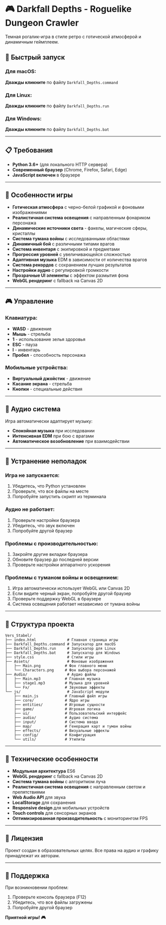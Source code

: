 # 🎮 Darkfall Depths - Roguelike Dungeon Crawler

Темная рогалик-игра в стиле ретро с готической атмосферой и динамичным геймплеем.

## 🚀 Быстрый запуск

### Для macOS:
**Дважды кликните** по файлу `Darkfall_Depths.command`

### Для Linux:
**Дважды кликните** по файлу `Darkfall_Depths.run`

### Для Windows:
**Дважды кликните** по файлу `Darkfall_Depths.bat`

---

## 📋 Требования

- **Python 3.6+** (для локального HTTP сервера)
- **Современный браузер** (Chrome, Firefox, Safari, Edge)
- **JavaScript включен** в браузере

---

## 🎯 Особенности игры

- **Готическая атмосфера** с черно-белой графикой и фоновыми изображениями
- **Реалистичная система освещения** с направленным фонариком персонажа
- **Динамические источники света** - факелы, магические сферы, кристаллы
- **Система тумана войны** с исследованными областями
- **Динамичный бой** с различными типами врагов
- **Система инвентаря** с экипировкой и предметами
- **Прогрессия уровней** с увеличивающейся сложностью
- **Адаптивная музыка** EDM в зависимости от количества врагов
- **Система рекордов** с сохранением лучших результатов
- **Настройки аудио** с регулировкой громкости
- **Прозрачные UI элементы** с эффектом размытия фона
- **WebGL рендеринг** с fallback на Canvas 2D

---

## 🎮 Управление

### Клавиатура:
- **WASD** - движение
- **Мышь** - стрельба
- **1** - использование зелья здоровья
- **ESC** - пауза
- **I** - инвентарь
- **Пробел** - способность персонажа

### Мобильные устройства:
- **Виртуальный джойстик** - движение
- **Касание экрана** - стрельба
- **Кнопки** - специальные действия

---

## 🎵 Аудио система

Игра автоматически адаптирует музыку:
- **Спокойная музыка** при исследовании
- **Интенсивная EDM** при бою с врагами
- **Автоматическое возобновление** при взаимодействии

---

## 🔧 Устранение неполадок

### Игра не запускается:
1. Убедитесь, что Python установлен
2. Проверьте, что все файлы на месте
3. Попробуйте запустить скрипт из терминала

### Аудио не работает:
1. Проверьте настройки браузера
2. Убедитесь, что звук включен
3. Попробуйте другой браузер

### Проблемы с производительностью:
1. Закройте другие вкладки браузера
2. Обновите браузер до последней версии
3. Проверьте настройки аппаратного ускорения

### Проблемы с туманом войны и освещением:
1. Игра автоматически использует WebGL или Canvas 2D
2. Если видите черный экран, попробуйте другой браузер
3. Проверьте поддержку WebGL в браузере
4. Система освещения работает независимо от тумана войны

---

## 📁 Структура проекта

```
Vers_Stabel/
├── index.html              # Главная страница игры
├── Darkfall_Depths.command # Запускатор для macOS
├── Darkfall_Depths.run     # Запускатор для Linux
├── Darkfall_Depths.bat     # Запускатор для Windows
├── style.css               # Стили игры
├── Assets/                 # Фоновые изображения
│   ├── Main.png           # Фон главного меню
│   └── Characters.png     # Фон выбора персонажей
├── Audio/                  # Аудио файлы
│   ├── Main.mp3           # Главная музыка
│   ├── stage1.mp3         # Музыка для уровней
│   └── Fx/                # Звуковые эффекты
└── js/                     # JavaScript модули
    ├── main.js            # Главный файл игры
    ├── core/              # Ядро игры
    ├── entities/          # Игровые сущности
    ├── game/              # Игровая логика
    ├── ui/                # Пользовательский интерфейс
    ├── audio/             # Аудио система
    ├── input/             # Система ввода
    ├── map/               # Генерация карт и туман войны
    ├── effects/           # Визуальные эффекты
    ├── config/            # Конфигурация
    └── utils/             # Утилиты
```

---

## 🎨 Технические особенности

- **Модульная архитектура** ES6
- **WebGL рендеринг** с fallback на Canvas 2D
- **Система тумана войны** с алгоритмом луча
- **Реалистичная система освещения** с направленным светом и препятствиями
- **Web Audio API** для звука
- **LocalStorage** для сохранения
- **Responsive design** для мобильных устройств
- **Touch controls** для сенсорных экранов
- **Оптимизированная производительность** с мониторингом FPS

---

## 📝 Лицензия

Проект создан в образовательных целях. Все права на аудио и графику принадлежат их авторам.

---

## 🤝 Поддержка

При возникновении проблем:
1. Проверьте консоль браузера (F12)
2. Убедитесь, что все файлы загружены
3. Попробуйте другой браузер

**Приятной игры! 🎮** 